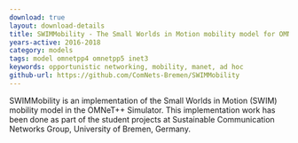 ```yaml
---
download: true
layout: download-details
title: SWIMMobility - The Small Worlds in Motion mobility model for OMNeT++ and INET
years-active: 2016-2018
category: models
tags: model omnetpp4 omnetpp5 inet3
keywords: opportunistic networking, mobility, manet, ad hoc
github-url: https://github.com/ComNets-Bremen/SWIMMobility
---
```


SWIMMobility is an implementation of the Small Worlds in Motion (SWIM) mobility model
in the OMNeT++ Simulator. This implementation work has been done as part of the student
projects at Sustainable Communication Networks Group, University of Bremen, Germany.
